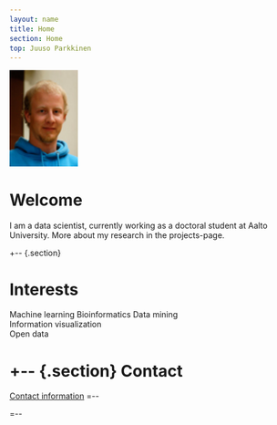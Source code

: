 ```yaml
---
layout: name
title: Home
section: Home
top: Juuso Parkkinen
---
```


<img class='inset right' src='images/juuso.jpg' title='Juuso Parkkinen' alt='Photo' width='120px' />

Welcome
=======

I am a data scientist, currently working as a doctoral student at Aalto University. More about my research in the projects-page. 


+--	{.section}

Interests
=========

Machine learning
Bioinformatics
Data mining  
Information visualization  
Open data  

+-- {.section}
Contact
============
[Contact information](/contact)
=--


=--